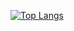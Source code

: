 [![Top Langs](https://github-readme-stats.vercel.app/api/top-langs/?username=pviksy&theme=github_dark)](https://github.com/anuraghazra/github-readme-stats)
